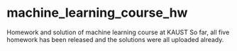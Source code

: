 # machine_learning_course_hw
Homework and solution of machine learning course at KAUST
So far,
all five homework has been released and the solutions were all uploaded already.
